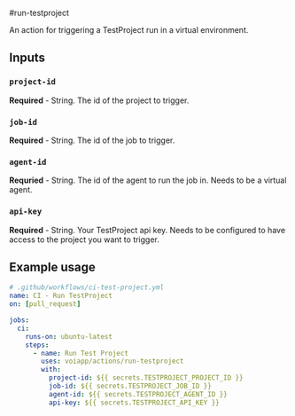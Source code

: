 #run-testproject

An action for triggering a TestProject run in a virtual environment.

## Inputs

### `project-id`

**Required** - String. The id of the project to trigger.

### `job-id`

**Required** - String. The id of the job to trigger.

### `agent-id`

**Requried** - String. The id of the agent to run the job in. Needs to be a virtual agent.

### `api-key`

**Required** - String. Your TestProject api key. Needs to be configured to have access to the project you want to trigger.

## Example usage

```yaml
# .github/workflows/ci-test-project.yml
name: CI - Run TestProject
on: [pull_request]

jobs:
  ci:
    runs-on: ubuntu-latest
    steps:
      - name: Run Test Project
        uses: voiapp/actions/run-testproject
        with:
          project-id: ${{ secrets.TESTPROJECT_PROJECT_ID }}
          job-id: ${{ secrets.TESTPROJECT_JOB_ID }}
          agent-id: ${{ secrets.TESTPROJECT_AGENT_ID }}
          api-key: ${{ secrets.TESTPROJECT_API_KEY }}
```
